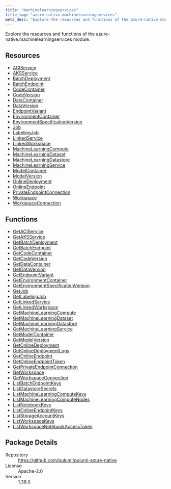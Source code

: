```yaml
---
title: "machinelearningservices"
title_tag: "azure-native.machinelearningservices"
meta_desc: "Explore the resources and functions of the azure-native.machinelearningservices module."
---
```


<!-- WARNING: this file was generated by Pulumi Docs Generator. -->
<!-- Do not edit by hand unless you're certain you know what you are doing! -->

Explore the resources and functions of the azure-native.machinelearningservices module.

<h2 id="resources">Resources</h2>
<ul class="api">
    <li><a href="aciservice" title="ACIService"><span class="symbol resource"></span>ACIService</a></li>
    <li><a href="aksservice" title="AKSService"><span class="symbol resource"></span>AKSService</a></li>
    <li><a href="batchdeployment" title="BatchDeployment"><span class="symbol resource"></span>BatchDeployment</a></li>
    <li><a href="batchendpoint" title="BatchEndpoint"><span class="symbol resource"></span>BatchEndpoint</a></li>
    <li><a href="codecontainer" title="CodeContainer"><span class="symbol resource"></span>CodeContainer</a></li>
    <li><a href="codeversion" title="CodeVersion"><span class="symbol resource"></span>CodeVersion</a></li>
    <li><a href="datacontainer" title="DataContainer"><span class="symbol resource"></span>DataContainer</a></li>
    <li><a href="dataversion" title="DataVersion"><span class="symbol resource"></span>DataVersion</a></li>
    <li><a href="endpointvariant" title="EndpointVariant"><span class="symbol resource"></span>EndpointVariant</a></li>
    <li><a href="environmentcontainer" title="EnvironmentContainer"><span class="symbol resource"></span>EnvironmentContainer</a></li>
    <li><a href="environmentspecificationversion" title="EnvironmentSpecificationVersion"><span class="symbol resource"></span>EnvironmentSpecificationVersion</a></li>
    <li><a href="job" title="Job"><span class="symbol resource"></span>Job</a></li>
    <li><a href="labelingjob" title="LabelingJob"><span class="symbol resource"></span>LabelingJob</a></li>
    <li><a href="linkedservice" title="LinkedService"><span class="symbol resource"></span>LinkedService</a></li>
    <li><a href="linkedworkspace" title="LinkedWorkspace"><span class="symbol resource"></span>LinkedWorkspace</a></li>
    <li><a href="machinelearningcompute" title="MachineLearningCompute"><span class="symbol resource"></span>MachineLearningCompute</a></li>
    <li><a href="machinelearningdataset" title="MachineLearningDataset"><span class="symbol resource"></span>MachineLearningDataset</a></li>
    <li><a href="machinelearningdatastore" title="MachineLearningDatastore"><span class="symbol resource"></span>MachineLearningDatastore</a></li>
    <li><a href="machinelearningservice" title="MachineLearningService"><span class="symbol resource"></span>MachineLearningService</a></li>
    <li><a href="modelcontainer" title="ModelContainer"><span class="symbol resource"></span>ModelContainer</a></li>
    <li><a href="modelversion" title="ModelVersion"><span class="symbol resource"></span>ModelVersion</a></li>
    <li><a href="onlinedeployment" title="OnlineDeployment"><span class="symbol resource"></span>OnlineDeployment</a></li>
    <li><a href="onlineendpoint" title="OnlineEndpoint"><span class="symbol resource"></span>OnlineEndpoint</a></li>
    <li><a href="privateendpointconnection" title="PrivateEndpointConnection"><span class="symbol resource"></span>PrivateEndpointConnection</a></li>
    <li><a href="workspace" title="Workspace"><span class="symbol resource"></span>Workspace</a></li>
    <li><a href="workspaceconnection" title="WorkspaceConnection"><span class="symbol resource"></span>WorkspaceConnection</a></li>
</ul>

<h2 id="functions">Functions</h2>
<ul class="api">
    <li><a href="getaciservice" title="GetACIService"><span class="symbol function"></span>GetACIService</a></li>
    <li><a href="getaksservice" title="GetAKSService"><span class="symbol function"></span>GetAKSService</a></li>
    <li><a href="getbatchdeployment" title="GetBatchDeployment"><span class="symbol function"></span>GetBatchDeployment</a></li>
    <li><a href="getbatchendpoint" title="GetBatchEndpoint"><span class="symbol function"></span>GetBatchEndpoint</a></li>
    <li><a href="getcodecontainer" title="GetCodeContainer"><span class="symbol function"></span>GetCodeContainer</a></li>
    <li><a href="getcodeversion" title="GetCodeVersion"><span class="symbol function"></span>GetCodeVersion</a></li>
    <li><a href="getdatacontainer" title="GetDataContainer"><span class="symbol function"></span>GetDataContainer</a></li>
    <li><a href="getdataversion" title="GetDataVersion"><span class="symbol function"></span>GetDataVersion</a></li>
    <li><a href="getendpointvariant" title="GetEndpointVariant"><span class="symbol function"></span>GetEndpointVariant</a></li>
    <li><a href="getenvironmentcontainer" title="GetEnvironmentContainer"><span class="symbol function"></span>GetEnvironmentContainer</a></li>
    <li><a href="getenvironmentspecificationversion" title="GetEnvironmentSpecificationVersion"><span class="symbol function"></span>GetEnvironmentSpecificationVersion</a></li>
    <li><a href="getjob" title="GetJob"><span class="symbol function"></span>GetJob</a></li>
    <li><a href="getlabelingjob" title="GetLabelingJob"><span class="symbol function"></span>GetLabelingJob</a></li>
    <li><a href="getlinkedservice" title="GetLinkedService"><span class="symbol function"></span>GetLinkedService</a></li>
    <li><a href="getlinkedworkspace" title="GetLinkedWorkspace"><span class="symbol function"></span>GetLinkedWorkspace</a></li>
    <li><a href="getmachinelearningcompute" title="GetMachineLearningCompute"><span class="symbol function"></span>GetMachineLearningCompute</a></li>
    <li><a href="getmachinelearningdataset" title="GetMachineLearningDataset"><span class="symbol function"></span>GetMachineLearningDataset</a></li>
    <li><a href="getmachinelearningdatastore" title="GetMachineLearningDatastore"><span class="symbol function"></span>GetMachineLearningDatastore</a></li>
    <li><a href="getmachinelearningservice" title="GetMachineLearningService"><span class="symbol function"></span>GetMachineLearningService</a></li>
    <li><a href="getmodelcontainer" title="GetModelContainer"><span class="symbol function"></span>GetModelContainer</a></li>
    <li><a href="getmodelversion" title="GetModelVersion"><span class="symbol function"></span>GetModelVersion</a></li>
    <li><a href="getonlinedeployment" title="GetOnlineDeployment"><span class="symbol function"></span>GetOnlineDeployment</a></li>
    <li><a href="getonlinedeploymentlogs" title="GetOnlineDeploymentLogs"><span class="symbol function"></span>GetOnlineDeploymentLogs</a></li>
    <li><a href="getonlineendpoint" title="GetOnlineEndpoint"><span class="symbol function"></span>GetOnlineEndpoint</a></li>
    <li><a href="getonlineendpointtoken" title="GetOnlineEndpointToken"><span class="symbol function"></span>GetOnlineEndpointToken</a></li>
    <li><a href="getprivateendpointconnection" title="GetPrivateEndpointConnection"><span class="symbol function"></span>GetPrivateEndpointConnection</a></li>
    <li><a href="getworkspace" title="GetWorkspace"><span class="symbol function"></span>GetWorkspace</a></li>
    <li><a href="getworkspaceconnection" title="GetWorkspaceConnection"><span class="symbol function"></span>GetWorkspaceConnection</a></li>
    <li><a href="listbatchendpointkeys" title="ListBatchEndpointKeys"><span class="symbol function"></span>ListBatchEndpointKeys</a></li>
    <li><a href="listdatastoresecrets" title="ListDatastoreSecrets"><span class="symbol function"></span>ListDatastoreSecrets</a></li>
    <li><a href="listmachinelearningcomputekeys" title="ListMachineLearningComputeKeys"><span class="symbol function"></span>ListMachineLearningComputeKeys</a></li>
    <li><a href="listmachinelearningcomputenodes" title="ListMachineLearningComputeNodes"><span class="symbol function"></span>ListMachineLearningComputeNodes</a></li>
    <li><a href="listnotebookkeys" title="ListNotebookKeys"><span class="symbol function"></span>ListNotebookKeys</a></li>
    <li><a href="listonlineendpointkeys" title="ListOnlineEndpointKeys"><span class="symbol function"></span>ListOnlineEndpointKeys</a></li>
    <li><a href="liststorageaccountkeys" title="ListStorageAccountKeys"><span class="symbol function"></span>ListStorageAccountKeys</a></li>
    <li><a href="listworkspacekeys" title="ListWorkspaceKeys"><span class="symbol function"></span>ListWorkspaceKeys</a></li>
    <li><a href="listworkspacenotebookaccesstoken" title="ListWorkspaceNotebookAccessToken"><span class="symbol function"></span>ListWorkspaceNotebookAccessToken</a></li>
</ul>

<h2 id="package-details">Package Details</h2>
<dl class="package-details">
	<dt>Repository</dt>
	<dd><a href="https://github.com/pulumi/pulumi-azure-native">https://github.com/pulumi/pulumi-azure-native</a></dd>
	<dt>License</dt>
	<dd>Apache-2.0</dd>
	<dt>Version</dt>
	<dd>1.38.0</dd>
</dl>

